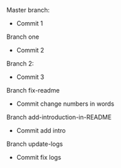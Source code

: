 Master branch:
+ Commit 1


Branch one
+ Commit 2

Branch 2:
+ Commit 3


Branch fix-readme
+ Commit change numbers in words

Branch add-introduction-in-README
+ Commit add intro

Branch update-logs
+ Commit fix logs

